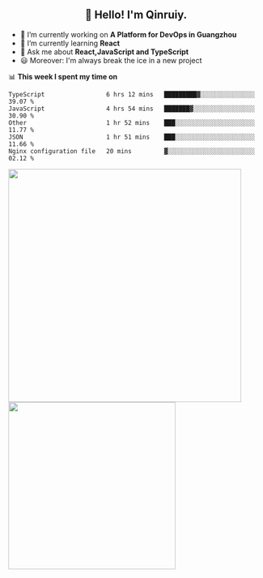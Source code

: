 <h2 align="center">👋 Hello! I'm Qinruiy.</h2>


- 🔭 I’m currently working on **A Platform for DevOps in Guangzhou**
- 🌱 I’m currently learning **React**
- 💬 Ask me about **React,JavaScript and TypeScript**
- 😃 Moreover: I'm always break the ice in a new project

📊 **This week I spent my time on**

<!--START_SECTION:waka-->
```text
TypeScript                 6 hrs 12 mins   █████████▓░░░░░░░░░░░░░░░   39.07 % 
JavaScript                 4 hrs 54 mins   ███████▓░░░░░░░░░░░░░░░░░   30.90 % 
Other                      1 hr 52 mins    ███░░░░░░░░░░░░░░░░░░░░░░   11.77 % 
JSON                       1 hr 51 mins    ███░░░░░░░░░░░░░░░░░░░░░░   11.66 % 
Nginx configuration file   20 mins         ▓░░░░░░░░░░░░░░░░░░░░░░░░   02.12 % 
```
<!--END_SECTION:waka-->

<p>
<img align="left" width="460" src="https://github-readme-stats.vercel.app/api?username=Qinruiy&custom_title=Qrinruiy's Github Stats&theme=graywhite&hide_border=true"/> <img align="left" width="330" src="https://github-readme-stats.vercel.app/api/top-langs/?username=Qinruiy&layout=compact&theme=graywhite&hide_border=true"/>
</p>
